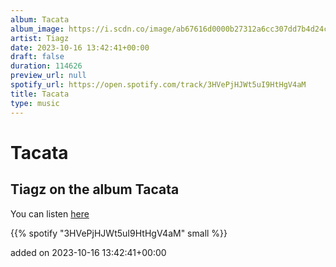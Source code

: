 ```yaml
---
album: Tacata
album_image: https://i.scdn.co/image/ab67616d0000b27312a6cc307dd7b4d24c9d4961
artist: Tiagz
date: 2023-10-16 13:42:41+00:00
draft: false
duration: 114626
preview_url: null
spotify_url: https://open.spotify.com/track/3HVePjHJWt5uI9HtHgV4aM
title: Tacata
type: music
---
```



# Tacata

## Tiagz on the album Tacata

You can listen [here](https://open.spotify.com/track/3HVePjHJWt5uI9HtHgV4aM)

{{% spotify "3HVePjHJWt5uI9HtHgV4aM" small %}}

added on 2023-10-16 13:42:41+00:00